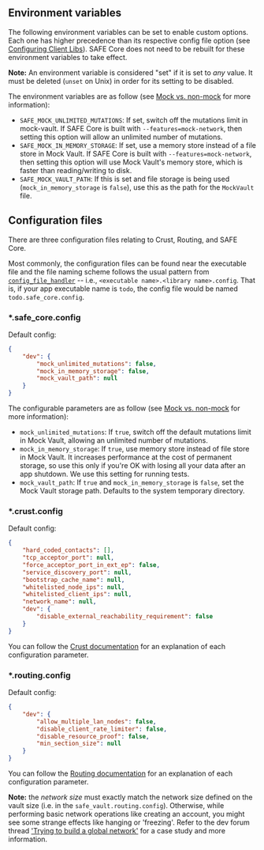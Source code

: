 ## Environment variables

The following environment variables can be set to enable custom options. Each one has higher precedence than its respective config file option (see [Configuring Client Libs](./Configuring-Client-Libs#safe_coreconfig)). SAFE Core does not need to be rebuilt for these environment variables to take effect.

**Note:** An environment variable is considered "set" if it is set to *any* value. It must be deleted (`unset` on Unix) in order for its setting to be disabled.

The environment variables are as follow (see [Mock vs. non-mock](./Mock-vs.-non-mock) for more information):

* `SAFE_MOCK_UNLIMITED_MUTATIONS`: If set, switch off the mutations limit in mock-vault. If SAFE Core is built with `--features=mock-network`, then setting this option will allow an unlimited number of mutations.
* `SAFE_MOCK_IN_MEMORY_STORAGE`: If set, use a memory store instead of a file store in Mock Vault. If SAFE Core is built with `--features=mock-network`, then setting this option will use Mock Vault's memory store, which is faster than reading/writing to disk.
* `SAFE_MOCK_VAULT_PATH`: If this is set and file storage is being used (`mock_in_memory_storage` is `false`), use this as the path for the `MockVault` file.

## Configuration files

There are three configuration files relating to Crust, Routing, and SAFE Core.

Most commonly, the configuration files can be found near the executable file and the file naming scheme follows the usual pattern from [`config_file_handler`](https://github.com/maidsafe/config_file_handler/) -- i.e., `<executable name>.<library name>.config`. That is, if your app executable name is `todo`, the config file would be named `todo.safe_core.config`.

### \*.safe\_core.config

Default config:

```json
{
    "dev": {
        "mock_unlimited_mutations": false,
        "mock_in_memory_storage": false,
        "mock_vault_path": null
    }
}
```

The configurable parameters are as follow (see [Mock vs. non-mock](./Mock-vs.-non-mock) for more information):

* `mock_unlimited_mutations`: If `true`, switch off the default mutations limit in Mock Vault, allowing an unlimited number of mutations.
* `mock_in_memory_storage`: If `true`, use memory store instead of file store in Mock Vault. It increases performance at the cost of permanent storage, so use this only if you're OK with losing all your data after an app shutdown. We use this setting for running tests.
* `mock_vault_path`: If `true` and `mock_in_memory_storage` is `false`, set the Mock Vault storage path. Defaults to the system temporary directory.

### \*.crust.config

Default config:

```json
{
    "hard_coded_contacts": [],
    "tcp_acceptor_port": null,
    "force_acceptor_port_in_ext_ep": false,
    "service_discovery_port": null,
    "bootstrap_cache_name": null,
    "whitelisted_node_ips": null,
    "whitelisted_client_ips": null,
    "network_name": null,
    "dev": {
        "disable_external_reachability_requirement": false
    }
}
```

You can follow the [Crust documentation](https://docs.rs/crust/0.31.0/crust/struct.Config.html) for an explanation of each configuration parameter.

### \*.routing.config

Default config:

```json
{
    "dev": {
        "allow_multiple_lan_nodes": false,
        "disable_client_rate_limiter": false,
        "disable_resource_proof": false,
        "min_section_size": null
    }
}
```

You can follow the [Routing documentation](https://docs.rs/routing/0.37.0/routing/struct.DevConfig.html) for an explanation of each configuration parameter.

**Note:** the *network size* must exactly match the network size defined on the vault size (i.e. in the `safe_vault.routing.config`). Otherwise, while performing basic network operations like creating an account, you might see some strange effects like hanging or 'freezing'. Refer to the dev forum thread ['Trying to build a global network'](https://forum.safedev.org/t/trying-to-build-a-global-network/2266) for a case study and more information.
